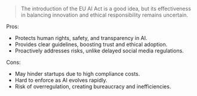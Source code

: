 > The introduction of the EU AI Act is a good idea, but its effectiveness in balancing innovation and ethical responsibility remains uncertain.
 
Pros:
- Protects human rights, safety, and transparency in AI.
- Provides clear guidelines, boosting trust and ethical adoption.
- Proactively addresses risks, unlike delayed social media regulations.

 
Cons:
- May hinder startups due to high compliance costs.
- Hard to enforce as AI evolves rapidly.
- Risk of overregulation, creating bureaucracy and inefficiencies.
